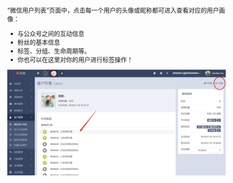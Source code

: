 “微信用户列表”页面中，点击每一个用户的头像或昵称都可进入查看对应的用户画像：

* 与公众号之间的互动信息
* 粉丝的基本信息
* 标签、分组、生命周期等。
* 你也可以在这里对你的用户进行标签操作！

![](/assets/1516357459%281%29.png)

